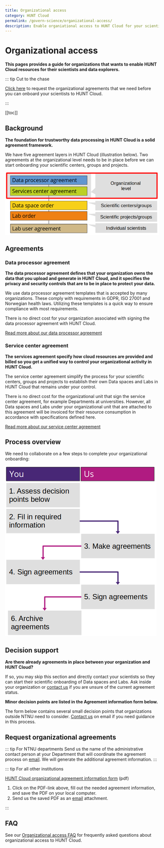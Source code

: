 ```yaml
---
title: Organizational access
category: HUNT Cloud
permalink: /govern-science/organizational-access/
description: Enable organiational access to HUNT Cloud for your scientists and scientific projects. 
---
```


# Organizational access

**This pages provides a guide for organizations that wants to enable HUNT Cloud resources for their scientists and data explorers.**

::: tip Cut to the chase

[Click here](#request-organizational-agreements) to request the organizational agreements that we need before you can onboard your scientists to HUNT Cloud.

:::

[[toc]]

## Background

**The foundation for trustworthy data processing in HUNT Cloud is a solid agreement framework.**

We have five agreement layers in HUNT Cloud (illustration below). Two agreements at the organizational level needs to be in place before we can start onboarding your scientific centers, groups and projects.

!["Illustration of five agreement layers in HUNT Cloud with data processor agreements and service center agreements highlighted with a red frame since they are placed on the organizational level."](./images/hunt-cloud-organizational-agreements-organizational-level.png)


## Agreements

### Data processor agreement

**The data processor agreement defines that your organization owns the data that you upload and generate in HUNT Cloud, and it specifies the privacy and security controls that are to be in place to protect your data.**

We use data processor agreement templates that is accepted by many organizations. These comply with requirements in GDPR, ISO 27001 and Norwegian health laws. Utilizing these templates is a quick way to ensure compliance with most requirements.

There is no direct cost for your organization associated with signing the data processor agreement with HUNT Cloud. 

[Read more about our data processor agreement](/govern-science/organizational-access/data-processor-agreement/)

### Service center agreement

**The services agreement specify how cloud resources are provided and billed so you get a unified way to control your organizational activity in HUNT Cloud.**

The service center agreement simplify the process for your scientific centers, groups and projects to establish their own Data spaces and Labs in HUNT Cloud that remains under your control.

There is no direct cost for the organizational unit that sign the service center agreement, for example Departments at universities. However, all Data spaces and Labs under your organizational unit that are attached to this agreement will be invoiced for their resource consumption in accordance with specifications defined here.

[Read more about our service center agreement](/govern-science/organizational-access/service-center-agreement/)


## Process overview

We need to collaborate on a few steps to complete your organizational onboarding:

!["Illustration of the organiztional agreement process with six steps described in the main text: 1) assess decision points, 2) fill in required information, 3) make areements, 4) and 5) sign the agreements, and 6) archive the agreements."](./images/hunt-cloud-organizational-agreement-process.png)


## Decision support

**Are there already agreements in place between your organization and HUNT Cloud?**

If so, you may skip this section and directly contact your scientists so they can start their scientific onboarding of Data spaces and Labs. Ask inside your organization or [contact us](/contact) if you are unsure of the current agreement status. 

**Minor decision points are listed in the Agreement information form below.**

The form below contains several small decision points that organizations outside NTNU need to consider. [Contact us](/contact) on email if you need guidance in this process.

## Request organizational agreements

::: tip For NTNU departments
Send us the name of the administrative contact person at your Department that will coordinate the agreement process on [email](/contact). We will generate the additional agreement information.
:::

::: tip For all other institutions

[HUNT Cloud organizational agreement information form](https://assets.hdc.ntnu.no/assets/agreements/hunt-cloud-organizational-agreement-information.pdf) (pdf)

1. Click on the PDF-link above, fill out the needed agreement information, and save the PDF on your local computer. 
2. Send us the saved PDF as an [email](/contact) attachment.

:::



## FAQ

See our [Organizational access FAQ](/govern-science/organizational-access/faq/) for frequently asked questions about organizational access to HUNT Cloud.
